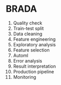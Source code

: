 # BRADA

1. Quality check
1. Train-test split
1. Data cleaning
1. Feature engineering
1. Exploratory analysis
1. Feature selection
1. Automl
1. Error analysis
1. Result interpretation
1. Production pipeline 
1. Monitoring
